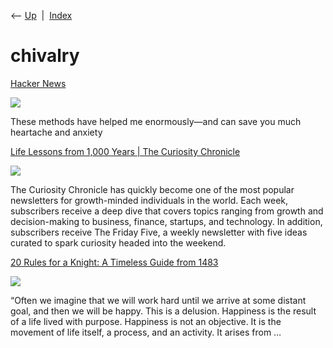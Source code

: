 <div class="nav">

⟵ [Up](index.html)  \|  [Index](index.html)

</div>

# chivalry

<div class="cards">

<div class="card">

<div class="card-title">

[Hacker
News](https://tedgioia.substack.com/p/my-8-best-techniques-for-evaluating)

</div>

<div class="card-image">

[![](https://substackcdn.com/image/fetch/w_1200,h_600,c_fill,f_jpg,q_auto:good,fl_progressive:steep,g_auto/https%3A%2F%2Fsubstack-post-media.s3.amazonaws.com%2Fpublic%2Fimages%2Faeb866b3-12f9-444f-a9df-d7ba9e34b83e_632x480.webp)](https://tedgioia.substack.com/p/my-8-best-techniques-for-evaluating)

</div>

These methods have helped me enormously—and can save you much heartache
and anxiety

</div>

<div class="card">

<div class="card-title">

[Life Lessons from 1,000 Years \| The Curiosity
Chronicle](https://www.sahilbloom.com/newsletter/life-lessons-from-1-000-years)

</div>

<div class="card-image">

[![](https://cdn.prod.website-files.com/61a51f6d0f790c4eca5d8b97/667963151ca5b1e5dff00221_social%20share%20sahil%20(1)-min.jpg)](https://www.sahilbloom.com/newsletter/life-lessons-from-1-000-years)

</div>

The Curiosity Chronicle has quickly become one of the most popular
newsletters for growth-minded individuals in the world. Each week,
subscribers receive a deep dive that covers topics ranging from growth
and decision-making to business, finance, startups, and technology. In
addition, subscribers receive The Friday Five, a weekly newsletter with
five ideas curated to spark curiosity headed into the weekend.

</div>

<div class="card">

<div class="card-title">

[20 Rules for a Knight: A Timeless Guide from
1483](https://fs.blog/2016/08/20-rules-knight-timeless-guide-1483)

</div>

<div class="card-image">

[![](https://149664534.v2.pressablecdn.com/wp-content/uploads/2016/08/Ethan-Hawke-Rules-for-a-Knight.png)](https://fs.blog/2016/08/20-rules-knight-timeless-guide-1483)

</div>

“Often we imagine that we will work hard until we arrive at some distant
goal, and then we will be happy. This is a delusion. Happiness is the
result of a life lived with purpose. Happiness is not an objective. It
is the movement of life itself, a process, and an activity. It arises
from …

</div>

</div>
